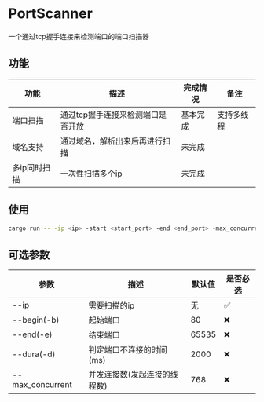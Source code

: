 # PortScanner

一个通过tcp握手连接来检测端口的端口扫描器

## 功能

| 功能      | 描述                 | 完成情况 | 备注    |
|---------|--------------------|------|-------|
| 端口扫描    | 通过tcp握手连接来检测端口是否开放 | 基本完成 | 支持多线程 |
| 域名支持    | 通过域名，解析出来后再进行扫描    | 未完成  |       |
| 多ip同时扫描 | 一次性扫描多个ip          | 未完成  |       |

## 使用

```bash
cargo run -- -ip <ip> -start <start_port> -end <end_port> -max_concurrent <max_concurrent>
```

## 可选参数

| 参数               | 描述              | 默认值   | 是否必选 |
|------------------|-----------------|-------|------|
| --ip             | 需要扫描的ip         | 无     | ✅    |
| --begin(-b)      | 起始端口            | 80    | ❌    |
| --end(-e)        | 结束端口            | 65535 | ❌    |
| --dura(-d)       | 判定端口不连接的时间(ms)  | 2000  | ❌    |
| --max_concurrent | 并发连接数(发起连接的线程数) | 768   | ❌    |
